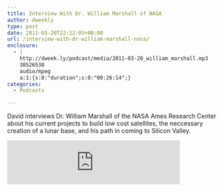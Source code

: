 ```yaml
---
title: Interview With Dr. William Marshall of NASA
author: dweekly
type: post
date: 2011-03-20T22:12:03+00:00
url: /interview-with-dr-william-marshall-nasa/
enclosure:
  - |
    http://dweek.ly/podcast/media/2011-03-20_william_marshall.mp3
    38526538
    audio/mpeg
    a:1:{s:8:"duration";s:8:"00:26:14";}
categories:
  - Podcasts

---
```

David interviews Dr. William Marshall of the NASA Ames Research Center about his current projects to build low cost satellites, the neccessary creation of a lunar base, and his path in coming to Silicon Valley.

<iframe src="https://anchor.fm/dweekly/embed/episodes/Dr--William-Marshall-ei72kk" height="102px" width="400px" frameborder="0" scrolling="no"></iframe>
